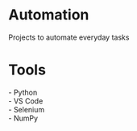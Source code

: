 # Automation
Projects to automate everyday tasks

<h1>Tools</h1>
- Python <br />
- VS Code <br />
- Selenium <br />
- NumPy <br />
